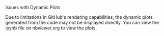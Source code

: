 Issues with Dynamic Plots

Due to limitations in GitHub's rendering capabilities, the dynamic plots generated from the code may not be displayed directly. You can view the ipynb file on nbviewer.org to view the plots.
